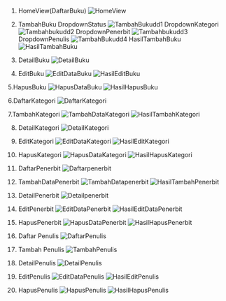 1. HomeView(DaftarBuku)
![HomeView](https://github.com/user-attachments/assets/2c405dff-de45-482a-953d-cea871882446)

2. TambahBuku
   DropdownStatus
![TambahBukudd1](https://github.com/user-attachments/assets/68f5d3b0-b348-448e-861f-7a4421aa07c4)
  DropdownKategori
![Tambahbukudd2](https://github.com/user-attachments/assets/a40633b1-8c6e-416c-a8ab-d1412c978507)
  DropdownPenerbit
![Tambahbukudd3](https://github.com/user-attachments/assets/7a87bd7e-5e5e-4bfb-a340-68486cc3c3e1)
   DropdownPenulis
![TambahBukudd4](https://github.com/user-attachments/assets/9ccf41f1-09d0-4484-b758-87f3ca9d5028)
HasilTambahBuku
![HasilTambahBuku](https://github.com/user-attachments/assets/b01f6489-01f6-4f5a-87da-ab3ddd976cf2)

3. DetailBuku
   ![DetailBuku](https://github.com/user-attachments/assets/16195a63-e9b7-4670-80bf-19ef88493c0e)

4. EditBuku
   ![EditDataBuku](https://github.com/user-attachments/assets/a3d8381b-457b-42be-886d-bcd7b25fb426)
  ![HasilEditBuku](https://github.com/user-attachments/assets/68b9ee3f-2e48-41a9-8d20-fef096047dff)

5.HapusBuku
![HapusDataBuku](https://github.com/user-attachments/assets/6a2b3143-d210-4e84-90bd-922544620961)
![HasilHapusBuku](https://github.com/user-attachments/assets/a8d1adce-1b49-4be4-ac84-8c8d575d7d5d)

6.DaftarKategori
![DaftarKategori](https://github.com/user-attachments/assets/7dd8c67c-1373-4185-89a2-15d0765eb00e)

7.TambahKategori
![TambahDataKategori](https://github.com/user-attachments/assets/c6ba3196-95df-405d-ba69-a77c0c216b3a)
![HasilTambahKategori](https://github.com/user-attachments/assets/2bfa7914-62e8-48dc-957d-6f7e839df4f4)

8. DetailKategori
 ![DetailKategori](https://github.com/user-attachments/assets/813d9b5f-4277-4181-9bc1-d8c34d8690f6)

9. EditKategori
![EditDataKategori](https://github.com/user-attachments/assets/ee148c7a-9507-4715-88c2-fd0485154fa2)
![HasilEditKategori](https://github.com/user-attachments/assets/2c32b0fb-e468-491f-9a57-a8408965fd0d)

10. HapusKategori
    ![HapusDataKategori](https://github.com/user-attachments/assets/784f9da5-4cd0-439a-9d0e-9cb4a4425a78)
    ![HasilHapusKategori](https://github.com/user-attachments/assets/e31a0440-0d61-44c3-b72e-dabd2cebd061)
    
12. DaftarPenerbit
    ![Daftarpenerbit](https://github.com/user-attachments/assets/1919deb7-04d5-4678-ac61-81833d9a4ad7)

13. TambahDataPenerbit
    ![TambahDatapenerbit](https://github.com/user-attachments/assets/3fb770bb-afa5-4abe-8df3-65e5bf6374e1)
    ![HasilTambahPenerbit](https://github.com/user-attachments/assets/a039d5fb-d2b2-40ac-bfdd-8897e5a45d45)

14. DetailPenerbit
    ![Detailpenerbit](https://github.com/user-attachments/assets/c4873de8-e28a-4c3c-a698-68a5e9288dc2)

15. EditPenerbit
    ![EditDataPenerbit](https://github.com/user-attachments/assets/4bf1e935-4976-49b0-9d86-4bc8ae41fb20)
    ![HasilEditDataPenerbit](https://github.com/user-attachments/assets/39db6306-d99f-4773-bfa3-cfab6c85ce9e)

16. HapusPenerbit
    ![HapusDataPenerbit](https://github.com/user-attachments/assets/b3d3278a-feb8-427d-bb48-8ef872a4b241)
    ![HasilHapusPenerbit](https://github.com/user-attachments/assets/d7e3136a-f1d4-491c-ab97-d93ac9323db5)

17. Daftar Penulis
    ![DaftarPenulis](https://github.com/user-attachments/assets/cdedf1d8-1a4d-47dc-a516-0242cc70533f)

18. Tambah Penulis
    ![TambahPenulis](https://github.com/user-attachments/assets/754c72b9-1d65-4e11-b636-50b6ca43c5ec)

19. DetailPenulis
    ![DetailPenulis](https://github.com/user-attachments/assets/54e5ff87-787d-4c45-90c6-e90b29414d4b)

20. EditPenulis
  ![EditDataPenulis](https://github.com/user-attachments/assets/5a9908a2-0cb6-4fb1-8070-7ab0d15eb7ee)
  ![HasilEditPenulis](https://github.com/user-attachments/assets/4e03b693-7a44-4e74-9a46-f17c1366ea3c)

21.  HapusPenulis
    ![HapusPenulis](https://github.com/user-attachments/assets/908620b1-d614-41fb-a096-4e00fdd89659)
    ![HasilHapusPenulis](https://github.com/user-attachments/assets/9691e10b-f75d-4260-8857-bb965889f58a)

